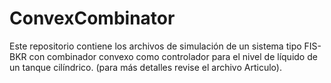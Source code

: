 # ConvexCombinator
Este repositorio contiene los archivos de simulación de un sistema tipo FIS-BKR con combinador convexo como controlador para el nivel de líquido de un tanque cilíndrico. (para más detalles revise el archivo Articulo).

